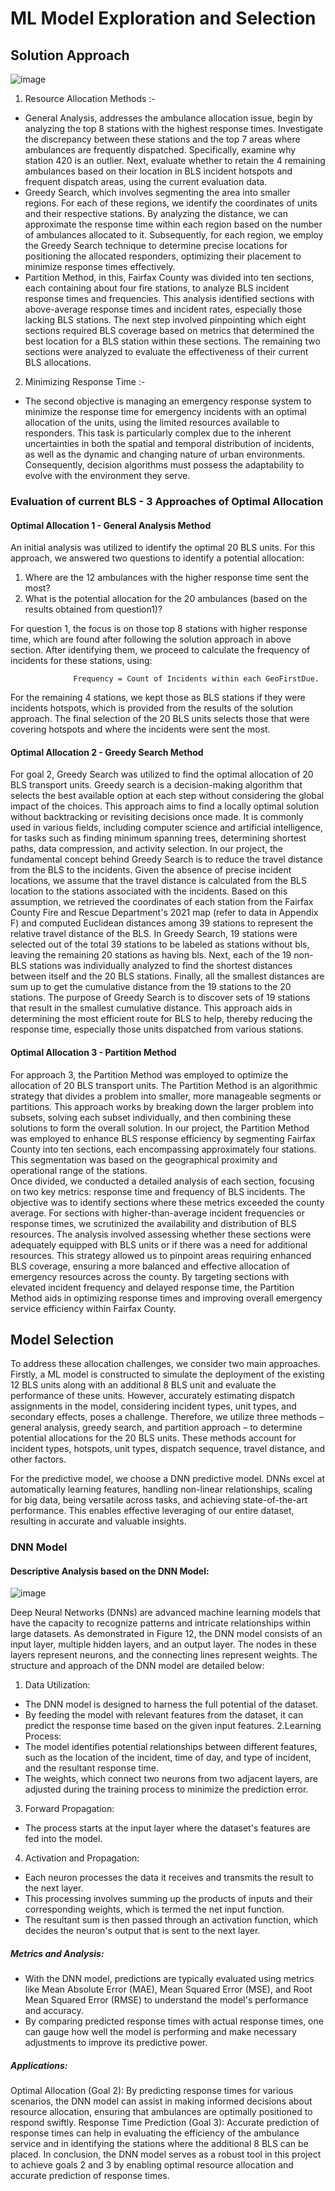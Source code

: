 # ML Model Exploration and Selection

## Solution Approach

![image](https://github.com/Xiaoqing15/DAEN-690-W_Insights/assets/137991044/2eb82ca7-6134-49bb-8a55-ab2a4aaa6923)
1. Resource Allocation Methods :- 
*	General Analysis, addresses the ambulance allocation issue, begin by analyzing the top 8 stations with the highest response times. Investigate the discrepancy between these stations and the top 7 areas where ambulances are frequently dispatched. Specifically, examine why station 420 is an outlier. Next, evaluate whether to retain the 4 remaining ambulances based on their location in BLS incident hotspots and frequent dispatch areas, using the current evaluation data.
*	Greedy Search, which involves segmenting the area into smaller regions. For each of these regions, we identify the coordinates of units and their respective stations. By analyzing the distance, we can approximate the response time within each region based on the number of ambulances allocated to it.
Subsequently, for each region, we employ the Greedy Search technique to determine precise locations for positioning the allocated responders, optimizing their placement to minimize response times effectively. 
* Partition Method, in this, Fairfax County was divided into ten sections, each containing about four fire stations, to analyze BLS incident response times and frequencies. This analysis identified sections with above-average response times and incident rates, especially those lacking BLS stations. The next step involved pinpointing which eight sections required BLS coverage based on metrics that determined the best location for a BLS station within these sections. The remaining two sections were analyzed to evaluate the effectiveness of their current BLS allocations.
2. Minimizing Response Time :-
* The second objective is managing an emergency response system to minimize the response time for emergency incidents with an optimal allocation of the units, using the limited resources available to responders. This task is particularly complex due to the inherent uncertainties in both the spatial and temporal distribution of incidents, as well as the dynamic and changing nature of urban environments. Consequently, decision algorithms must possess the adaptability to evolve with the environment they serve. 

### Evaluation of current BLS - 3 Approaches of Optimal Allocation
#### Optimal Allocation 1 - General Analysis Method
An initial analysis was utilized to identify the optimal 20 BLS units. For this approach, we answered two questions to identify a potential allocation: 

1. Where are the 12 ambulances with the higher response time sent the most? 
2. What is the potential allocation for the 20 ambulances (based on the results obtained from question1)?

For question 1, the focus is on those top 8 stations with higher response time, which are found after following the solution approach in above section.  After identifying them, we proceed to calculate the frequency of incidents for these stations, using: 

                  Frequency = Count of Incidents within each GeoFirstDue.

For the remaining 4 stations, we kept those as BLS stations if they were incidents hotspots, which is provided from the results of the solution approach.  The final selection of the 20 BLS units selects those that were covering hotspots and where the incidents were sent the most. 

#### Optimal Allocation 2 - Greedy Search Method
For goal 2, Greedy Search was utilized to find the optimal allocation of 20 BLS transport units. 
Greedy search is a decision-making algorithm that selects the best available option at each step without considering the global impact of the choices. This approach aims to find a locally optimal solution without backtracking or revisiting decisions once made. It is commonly used in various fields, including computer science and artificial intelligence, for tasks such as finding minimum spanning trees, determining shortest paths, data compression, and activity selection.
In our project, the fundamental concept behind Greedy Search is to reduce the travel distance from the
BLS to the incidents. Given the absence of precise incident locations, we assume that the travel distance is calculated from the BLS location to the stations associated with the incidents. Based on this assumption, we retrieved the coordinates of each station from the Fairfax County Fire and Rescue Department's 2021 map (refer to data in Appendix F) and computed Euclidean distances among 39 stations to represent the relative travel distance of the BLS. 
In Greedy Search, 19 stations were selected out of the total 39 stations to be labeled as stations without bls, leaving the remaining 20 stations as having bls. Next, each of the 19 non-BLS stations was individually analyzed to find the shortest distances between itself and the 20 BLS stations. Finally, all the smallest distances are sum up to get the cumulative distance from the 19 stations to the 20 stations. The purpose of Greedy Search is to discover sets of 19 stations that result in the smallest cumulative distance. This approach aids in determining the most efficient route for BLS to help, thereby reducing the response time, especially those units dispatched from various stations.

#### Optimal Allocation 3 - Partition Method
For approach 3, the Partition Method was employed to optimize the allocation of 20 BLS transport units. The Partition Method is an algorithmic strategy that divides a problem into smaller, more manageable segments or partitions. This approach works by breaking down the larger problem into subsets, solving each subset individually, and then combining these solutions to form the overall solution. 
In our project, the Partition Method was employed to enhance BLS response efficiency by segmenting Fairfax County into ten sections, each encompassing approximately four stations. This segmentation was based on the geographical proximity and operational range of the stations.  
Once divided, we conducted a detailed analysis of each section, focusing on two key metrics: response time and frequency of BLS incidents. The objective was to identify sections where these metrics exceeded the county average. For sections with higher-than-average incident frequencies or response times, we scrutinized the availability and distribution of BLS resources. The analysis involved assessing whether these sections were adequately equipped with BLS units or if there was a need for additional resources. This strategy allowed us to pinpoint areas requiring enhanced BLS coverage, ensuring a more balanced and effective allocation of emergency resources across the county. By targeting sections with elevated incident frequency and delayed response time, the Partition Method aids in optimizing response times and improving overall emergency service efficiency within Fairfax County.


## Model Selection
To address these allocation challenges, we consider two main approaches. Firstly, a ML model is constructed to simulate the deployment of the existing 12 BLS units along with an additional 8 BLS unit and evaluate the performance of these units. However, accurately estimating dispatch assignments in the model, considering incident types, unit types, and secondary effects, poses a challenge. Therefore, we utilize three methods – general analysis, greedy search, and partition approach – to determine potential allocations for the 20 BLS units. These methods account for incident types, hotspots, unit types, dispatch sequence, travel distance, and other factors.

For the predictive model, we choose a DNN predictive model. DNNs excel at automatically learning features, handling non-linear relationships, scaling for big data, being versatile across tasks, and achieving state-of-the-art performance. This enables effective leveraging of our entire dataset, resulting in accurate and valuable insights.

### DNN Model 
#### Descriptive Analysis based on the DNN Model: 
![image](https://github.com/Xiaoqing15/DAEN-690-W_Insights/assets/137991044/7e181704-33cc-484d-a63c-bc7d58724b8c)

Deep Neural Networks (DNNs) are advanced machine learning models that have the capacity to recognize patterns and intricate relationships within large datasets. As demonstrated in Figure 12, the DNN model consists of an input layer, multiple hidden layers, and an output layer. The nodes in these layers represent neurons, and the connecting lines represent weights. The structure and approach of the DNN model are detailed below:
1. Data Utilization:
* The DNN model is designed to harness the full potential of the dataset.
* By feeding the model with relevant features from the dataset, it can predict the response time based on the given input features.
2.Learning Process:
* The model identifies potential relationships between different features, such as the location of the incident, time of day, and type of incident, and the resultant response time.
* The weights, which connect two neurons from two adjacent layers, are adjusted during the training process to minimize the prediction error.
3. Forward Propagation:
* The process starts at the input layer where the dataset's features are fed into the model.
4. Activation and Propagation:
* Each neuron processes the data it receives and transmits the result to the next layer.
* This processing involves summing up the products of inputs and their corresponding weights, which is termed the net input function.
* The resultant sum is then passed through an activation function, which decides the neuron's output that is sent to the next layer.

##### Metrics and Analysis:
* With the DNN model, predictions are typically evaluated using metrics like Mean Absolute Error (MAE), Mean Squared Error (MSE), and Root Mean Squared Error (RMSE) to understand the model's performance and accuracy.
* By comparing predicted response times with actual response times, one can gauge how well the model is performing and make necessary adjustments to improve its predictive power.

##### Applications:
Optimal Allocation (Goal 2): By predicting response times for various scenarios, the DNN model can assist in making informed decisions about resource allocation, ensuring that ambulances are optimally positioned to respond swiftly.
Response Time Prediction (Goal 3): Accurate prediction of response times can help in evaluating the efficiency of the ambulance service and in identifying the stations where the additional 8 BLS can be placed.
In conclusion, the DNN model serves as a robust tool in this project to achieve goals 2 and 3 by enabling optimal resource allocation and accurate prediction of response times.




